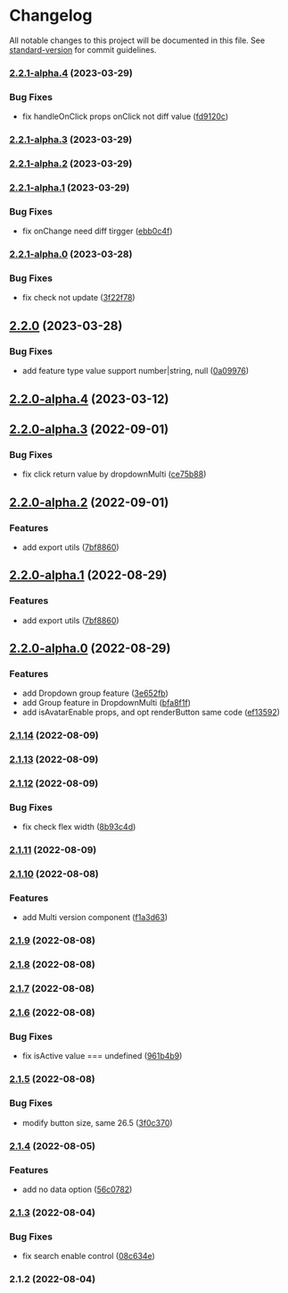 # Changelog

All notable changes to this project will be documented in this file. See [standard-version](https://github.com/conventional-changelog/standard-version) for commit guidelines.

### [2.2.1-alpha.4](https://github.com/imagine10255/bear-react-dropdown/compare/v2.2.1-alpha.3...v2.2.1-alpha.4) (2023-03-29)


### Bug Fixes

* fix handleOnClick props onClick not diff value ([fd9120c](https://github.com/imagine10255/bear-react-dropdown/commit/fd9120c8743dc152260ced96e398e70bba198134))

### [2.2.1-alpha.3](https://github.com/imagine10255/bear-react-dropdown/compare/v2.2.1-alpha.2...v2.2.1-alpha.3) (2023-03-29)

### [2.2.1-alpha.2](https://github.com/imagine10255/bear-react-dropdown/compare/v2.2.1-alpha.1...v2.2.1-alpha.2) (2023-03-29)

### [2.2.1-alpha.1](https://github.com/imagine10255/bear-react-dropdown/compare/v2.2.1-alpha.0...v2.2.1-alpha.1) (2023-03-29)


### Bug Fixes

* fix onChange need diff tirgger ([ebb0c4f](https://github.com/imagine10255/bear-react-dropdown/commit/ebb0c4fd7b91698122be1a6d30851e2ad220f25b))

### [2.2.1-alpha.0](https://github.com/imagine10255/bear-react-dropdown/compare/v2.2.0...v2.2.1-alpha.0) (2023-03-28)


### Bug Fixes

* fix check not update ([3f22f78](https://github.com/imagine10255/bear-react-dropdown/commit/3f22f781535b827df95cbbb4e11f0a31b1d7d74a))

## [2.2.0](https://github.com/imagine10255/bear-react-dropdown/compare/v2.2.0-alpha.4...v2.2.0) (2023-03-28)


### Bug Fixes

* add feature type value support number|string, null ([0a09976](https://github.com/imagine10255/bear-react-dropdown/commit/0a09976a8059c5744573ccf13a8514eb64467520))

## [2.2.0-alpha.4](https://github.com/imagine10255/bear-react-dropdown/compare/v2.2.0-alpha.3...v2.2.0-alpha.4) (2023-03-12)

## [2.2.0-alpha.3](https://github.com/imagine10255/bear-react-dropdown/compare/v2.2.0-alpha.2...v2.2.0-alpha.3) (2022-09-01)


### Bug Fixes

* fix click return value by dropdownMulti ([ce75b88](https://github.com/imagine10255/bear-react-dropdown/commit/ce75b88df14957b2385aba692032f5e68f4e489f))

## [2.2.0-alpha.2](https://github.com/imagine10255/bear-react-dropdown/compare/v2.2.0-alpha.0...v2.2.0-alpha.2) (2022-09-01)


### Features

* add export utils ([7bf8860](https://github.com/imagine10255/bear-react-dropdown/commit/7bf886036b04a244595793da8080164d7ef223d6))

## [2.2.0-alpha.1](https://github.com/imagine10255/bear-react-dropdown/compare/v2.2.0-alpha.0...v2.2.0-alpha.1) (2022-08-29)


### Features

* add export utils ([7bf8860](https://github.com/imagine10255/bear-react-dropdown/commit/7bf886036b04a244595793da8080164d7ef223d6))

## [2.2.0-alpha.0](https://github.com/imagine10255/bear-react-dropdown/compare/v2.1.14...v2.2.0-alpha.0) (2022-08-29)


### Features

* add Dropdown group feature ([3e652fb](https://github.com/imagine10255/bear-react-dropdown/commit/3e652fbd6befa98c7a2b93c49bc7329bf108e323))
* add Group feature in DropdownMulti ([bfa8f1f](https://github.com/imagine10255/bear-react-dropdown/commit/bfa8f1f9958e1e0e2915ed54fe9f78aef787a0a3))
* add isAvatarEnable props, and opt renderButton same code ([ef13592](https://github.com/imagine10255/bear-react-dropdown/commit/ef13592f8a4003b93f577399f8c01c8f24f012d6))

### [2.1.14](https://github.com/imagine10255/bear-react-dropdown/compare/v2.1.13...v2.1.14) (2022-08-09)

### [2.1.13](https://github.com/imagine10255/bear-react-dropdown/compare/v2.1.12...v2.1.13) (2022-08-09)

### [2.1.12](https://github.com/imagine10255/bear-react-dropdown/compare/v2.1.11...v2.1.12) (2022-08-09)


### Bug Fixes

* fix check flex width ([8b93c4d](https://github.com/imagine10255/bear-react-dropdown/commit/8b93c4d21111a7f1a3747d14a5eab957807a63ee))

### [2.1.11](https://github.com/imagine10255/bear-react-dropdown/compare/v2.1.10...v2.1.11) (2022-08-09)

### [2.1.10](https://github.com/imagine10255/bear-react-dropdown/compare/v2.1.9...v2.1.10) (2022-08-08)


### Features

* add Multi version component ([f1a3d63](https://github.com/imagine10255/bear-react-dropdown/commit/f1a3d63452cca65b790fe924d098f8d6774c1905))

### [2.1.9](https://github.com/imagine10255/bear-react-dropdown/compare/v2.1.8...v2.1.9) (2022-08-08)

### [2.1.8](https://github.com/imagine10255/bear-react-dropdown/compare/v2.1.7...v2.1.8) (2022-08-08)

### [2.1.7](https://github.com/imagine10255/bear-react-dropdown/compare/v2.1.6...v2.1.7) (2022-08-08)

### [2.1.6](https://github.com/imagine10255/bear-react-dropdown/compare/v2.1.5...v2.1.6) (2022-08-08)


### Bug Fixes

* fix isActive value === undefined ([961b4b9](https://github.com/imagine10255/bear-react-dropdown/commit/961b4b991abe3ef4ffc1c719d89f410ab616ea42))

### [2.1.5](https://github.com/imagine10255/bear-react-dropdown/compare/v2.1.4...v2.1.5) (2022-08-08)


### Bug Fixes

* modify button size, same 26.5 ([3f0c370](https://github.com/imagine10255/bear-react-dropdown/commit/3f0c370e14d49a9283bb04736eaf66d756042288))

### [2.1.4](https://github.com/imagine10255/bear-react-dropdown/compare/v2.1.3...v2.1.4) (2022-08-05)


### Features

* add no data option ([56c0782](https://github.com/imagine10255/bear-react-dropdown/commit/56c0782680abe0dcde8b286aa88639828af09d2e))

### [2.1.3](https://github.com/imagine10255/bear-react-dropdown/compare/v2.1.2...v2.1.3) (2022-08-04)


### Bug Fixes

* fix search enable control ([08c634e](https://github.com/imagine10255/bear-react-dropdown/commit/08c634e20c11e709cc3c0de4287addeac93e4f15))

### 2.1.2 (2022-08-04)
